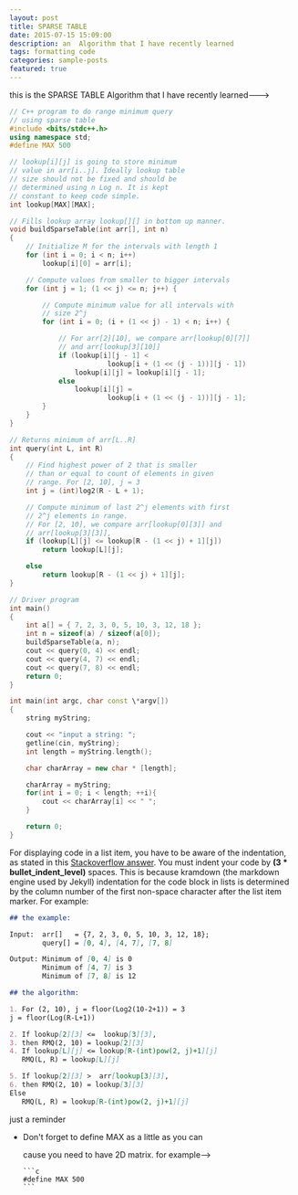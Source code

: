 ```yaml
---
layout: post
title: SPARSE TABLE
date: 2015-07-15 15:09:00
description: an  Algorithm that I have recently learned
tags: formatting code
categories: sample-posts
featured: true
---
```


this is the SPARSE TABLE Algorithm that I have recently learned--->

```c++
// C++ program to do range minimum query
// using sparse table
#include <bits/stdc++.h>
using namespace std;
#define MAX 500

// lookup[i][j] is going to store minimum
// value in arr[i..j]. Ideally lookup table
// size should not be fixed and should be
// determined using n Log n. It is kept
// constant to keep code simple.
int lookup[MAX][MAX];

// Fills lookup array lookup[][] in bottom up manner.
void buildSparseTable(int arr[], int n)
{
	// Initialize M for the intervals with length 1
	for (int i = 0; i < n; i++)
		lookup[i][0] = arr[i];

	// Compute values from smaller to bigger intervals
	for (int j = 1; (1 << j) <= n; j++) {

		// Compute minimum value for all intervals with
		// size 2^j
		for (int i = 0; (i + (1 << j) - 1) < n; i++) {

			// For arr[2][10], we compare arr[lookup[0][7]] 
			// and arr[lookup[3][10]]
			if (lookup[i][j - 1] < 
						lookup[i + (1 << (j - 1))][j - 1])
				lookup[i][j] = lookup[i][j - 1];
			else
				lookup[i][j] = 
						lookup[i + (1 << (j - 1))][j - 1];
		}
	}
}

// Returns minimum of arr[L..R]
int query(int L, int R)
{
	// Find highest power of 2 that is smaller
	// than or equal to count of elements in given
	// range. For [2, 10], j = 3
	int j = (int)log2(R - L + 1);

	// Compute minimum of last 2^j elements with first
	// 2^j elements in range.
	// For [2, 10], we compare arr[lookup[0][3]] and
	// arr[lookup[3][3]],
	if (lookup[L][j] <= lookup[R - (1 << j) + 1][j])
		return lookup[L][j];

	else
		return lookup[R - (1 << j) + 1][j];
}

// Driver program
int main()
{
	int a[] = { 7, 2, 3, 0, 5, 10, 3, 12, 18 };
	int n = sizeof(a) / sizeof(a[0]);
	buildSparseTable(a, n);
	cout << query(0, 4) << endl;
	cout << query(4, 7) << endl;
	cout << query(7, 8) << endl;
	return 0;
}

```

```c++
int main(int argc, char const \*argv[])
{
    string myString;

    cout << "input a string: ";
    getline(cin, myString);
    int length = myString.length();

    char charArray = new char * [length];

    charArray = myString;
    for(int i = 0; i < length; ++i){
        cout << charArray[i] << " ";
    }

    return 0;
}
```

For displaying code in a list item, you have to be aware of the indentation, as stated in this [Stackoverflow answer](https://stackoverflow.com/questions/34987908/embed-a-code-block-in-a-list-item-with-proper-indentation-in-kramdown/38090598#38090598). You must indent your code by **(3 \* bullet_indent_level)** spaces. This is because kramdown (the markdown engine used by Jekyll) indentation for the code block in lists is determined by the column number of the first non-space character after the list item marker. For example:

````markdown
## the example:

Input:  arr[]   = {7, 2, 3, 0, 5, 10, 3, 12, 18};
        query[] = [0, 4], [4, 7], [7, 8]

Output: Minimum of [0, 4] is 0
        Minimum of [4, 7] is 3
        Minimum of [7, 8] is 12

## the algorithm:

1. For (2, 10), j = floor(Log2(10-2+1)) = 3
j = floor(Log(R-L+1))

2. If lookup[2][3] <=  lookup[3][3], 
3. then RMQ(2, 10) = lookup[2][3]
4. If lookup[L][j] <= lookup[R-(int)pow(2, j)+1][j]
   RMQ(L, R) = lookup[L][j]

5. If lookup[2][3] >  arr[lookup[3][3], 
6. then RMQ(2, 10) = lookup[3][3]
Else 
   RMQ(L, R) = lookup[R-(int)pow(2, j)+1][j]

````
just a reminder

* Don't forget to define MAX as a little as you can

   cause you need to have 2D matrix. for example-->

      ```c
      #define MAX 500
      ```
 

